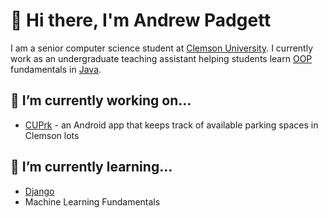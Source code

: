 # 👋 Hi there, I'm Andrew Padgett

I am a senior computer science student at [Clemson University](http://www.clemson.edu/cecas/departments/computing/). I currently work as an undergraduate teaching assistant helping students learn [OOP](https://en.wikipedia.org/wiki/Object-oriented_programming) fundamentals in [Java](https://en.wikipedia.org/wiki/Java_(programming_language)).

## 🔭 I’m currently working on...
- [CUPrk](https://github.com/andrewpadg/CUPrk) - an Android app that keeps track of available parking spaces in Clemson lots

## 🌱 I’m currently learning...
- [Django](https://en.wikipedia.org/wiki/Django_(web_framework))
- Machine Learning Fundamentals

<!--
**andrewpadg/andrewpadg** is a ✨ _special_ ✨ repository because its `README.md` (this file) appears on your GitHub profile.

Here are some ideas to get you started:

- 🔭 I’m currently working on ...
- 🌱 I’m currently learning ...
- 👯 I’m looking to collaborate on ...
- 🤔 I’m looking for help with ...
- 💬 Ask me about ...
- 📫 How to reach me: ...
- 😄 Pronouns: ...
- ⚡ Fun fact: ...
-->
